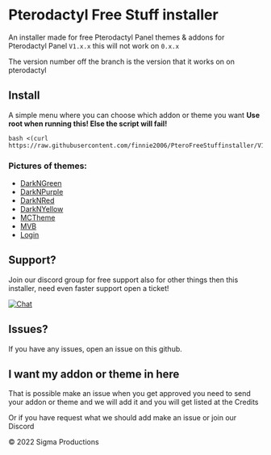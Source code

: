 # Pterodactyl Free Stuff installer


An installer made for free Pterodactyl Panel themes & addons for Pterodactyl Panel ``V1.x.x`` this will not work on ``0.x.x``

The version number off the branch is the version that it works on on pterodactyl



## Install
A simple menu where you can choose which addon or theme you want
**Use root when running this! Else the script will fail!**  
```
bash <(curl https://raw.githubusercontent.com/finnie2006/PteroFreeStuffinstaller/V1.9.1/resources/script.sh)
```

### Pictures of themes:
- [DarkNGreen](https://github.com/finnie2006/PteroFreeStuffinstaller/blob/V1.9.1/theme-images/darkngreen.md)
- [DarkNPurple](https://github.com/finnie2006/PteroFreeStuffinstaller/blob/V1.9.1/theme-images/darknpurple.md)
- [DarkNRed](https://github.com/finnie2006/PteroFreeStuffinstaller/blob/V1.9.1/theme-images/darknred.md)
- [DarkNYellow](https://github.com/finnie2006/PteroFreeStuffinstaller/blob/V1.9.1/theme-images/darknyellow.md)
- [MCTheme](https://github.com/finnie2006/PteroFreeStuffinstaller/blob/V1.9.1/theme-images/mctheme.md)
- [MVB](https://github.com/finnie2006/PteroFreeStuffinstaller/blob/V1.9.1/theme-images/mvb.md)
- [Login](https://github.com/finnie2006/PteroFreeStuffinstaller/blob/V1.9.1/theme-images/login.md)
  

## Support?
Join our discord group for free support also for other things then this installer, need even faster support open a ticket!

[![Chat](https://img.shields.io/badge/chat-on%20discord-7289da.svg)](https://discord.gg/5t3KaGX8Bx)

## Issues?
If you have any issues, open an issue on this github.

## I want my addon or theme in here
That is possible make an issue when you get approved you need to send your addon or theme and we will add it and you will get listed at the Credits

Or if you have request what we should add make an issue or join our Discord


© 2022 Sigma Productions
